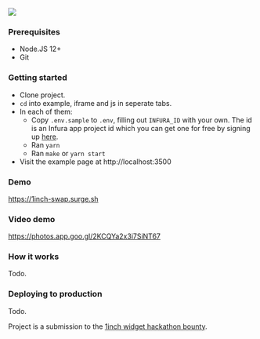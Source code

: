 ![](https://1inch-swap.surge.sh/shot.png)

### Prerequisites

- Node.JS 12+
- Git

### Getting started

- Clone project.
- `cd` into example, iframe and js in seperate tabs.
- In each of them:
  - Copy `.env.sample` to `.env`, filling out `INFURA_ID` with your own. The id is an Infura app project id which you can get one for free by signing up [here](https://infura.io).
  - Ran `yarn`
  - Ran `make` or `yarn start`
- Visit the example page at http://localhost:3500

### Demo

https://1inch-swap.surge.sh

### Video demo

https://photos.app.goo.gl/2KCQYa2x3i7SiNT67

### How it works

Todo.

### Deploying to production

Todo.

Project is a submission to the [1inch widget hackathon bounty](https://gitcoin.co/issue/1inch-exchange/1inchProtocol/64/100024353).
